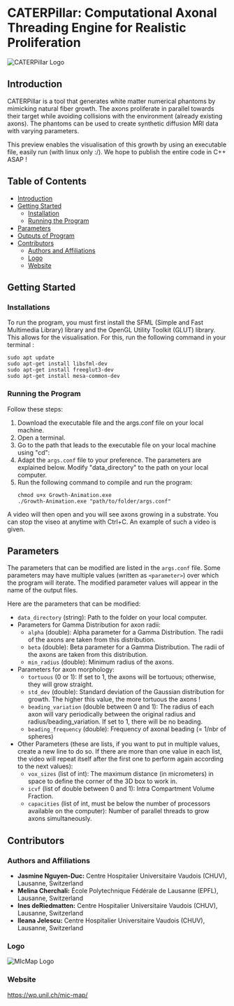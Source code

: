 # CATERPillar: Computational Axonal Threading Engine for Realistic Proliferation

![CATERPillar Logo](https://github.com/jazz031195/CATERPillar/caterpillar.jpg)

## Introduction
CATERPillar is a tool that generates white matter numerical phantoms by mimicking natural fiber growth. The axons proliferate in parallel towards their target while avoiding collisions with the environment (already existing axons). The phantoms can be used to create synthetic diffusion MRI data with varying parameters.

This preview enables the visualisation of this growth by using an executable file, easily run (with linux only :/). We hope to publish the entire code in C++ ASAP ! 

## Table of Contents
- [Introduction](#introduction)
- [Getting Started](#getting-started)
  - [Installation](#installation)
  - [Running the Program](#running-the-program)
- [Parameters](#parameters)
- [Outputs of Program](#outputs-of-program)
- [Contributors](#contributors)
  - [Authors and Affiliations](#authors-and-affiliations)
  - [Logo](#logo)
  - [Website](#website)

## Getting Started

### Installations
To run the program, you must first install the SFML (Simple and Fast Multimedia Library) library and the OpenGL Utility Toolkit (GLUT) library. This allows for the visualisation. For this, run the following command in your terminal : 
  ```shell
  sudo apt update
  sudo apt-get install libsfml-dev
  sudo apt-get install freeglut3-dev
  sudo apt-get install mesa-common-dev
  ```

### Running the Program

Follow these steps:
1. Download the executable file and the args.conf file on your local machine.
2. Open a terminal.
3. Go to the path that leads to the executable file on your local machine using "cd":
4. Adapt the `args.conf` file to your preference. The parameters are explained below. Modify "data_directory" to the path on your local computer.
6. Run the following command to compile and run the program:
   ```shell
   chmod u+x Growth-Animation.exe
   ./Growth-Animation.exe "path/to/folder/args.conf"
   ```
A video will then open and you will see axons growing in a substrate. You can stop the viseo at anytime with Ctrl+C. An example of such a video is given.
   
## Parameters
The parameters that can be modified are listed in the `args.conf` file. Some parameters may have multiple values (written as `<parameter>`) over which the program will iterate. The modified parameter values will appear in the name of the output files.

Here are the parameters that can be modified:
- `data_directory` (string): Path to the folder on your local computer.
- Parameters for Gamma Distribution for axon radii:
  - `alpha` (double): Alpha parameter for a Gamma Distribution. The radii of the axons are taken from this distribution.
  - `beta` (double): Beta parameter for a Gamma Distribution. The radii of the axons are taken from this distribution.
  - `min_radius` (double): Minimum radius of the axons.
- Parameters for axon morphology:
  - `tortuous` (0 or 1): If set to 1, the axons will be tortuous; otherwise, they will grow straight.
  - `std_dev` (double): Standard deviation of the Gaussian distribution for growth. The higher this value, the more tortuous the axons ! 
  - `beading_variation` (double between 0 and 1): The radius of each axon will vary periodically between the original radius and radius/beading_variation. If set to 1, there will be no beading.
  - `beading_frequency` (double): Frequency of axonal beading (= 1/nbr of spheres)
- Other Parameters (these are lists, if you want to put in multiple values, create a new line to do so. If there are more than one value in each list, the video will repeat itself after the first one to perform again according to the next values):
  - `vox_sizes` (list of int): The maximum distance (in micrometers) in space to define the corner of the 3D box to work in.
  - `icvf` (list of double between 0 and 1): Intra Compartment Volume Fraction.
  - `capacities` (list of int, must be below the number of processors available on the computer): Number of parallel threads to grow axons simultaneously.

## Contributors

### Authors and Affiliations

- **Jasmine Nguyen-Duc:** Centre Hospitalier Universitaire Vaudois (CHUV), Lausanne, Switzerland
- **Melina Cherchali:** École Polytechnique Fédérale de Lausanne (EPFL), Lausanne, Switzerland
- **Ines deRiedmatten:** Centre Hospitalier Universitaire Vaudois (CHUV), Lausanne, Switzerland
- **Ileana Jelescu:** Centre Hospitalier Universitaire Vaudois (CHUV), Lausanne, Switzerland

### Logo

![MIcMap Logo](https://wp.unil.ch/mic-map/files/2022/01/cropped-2-MicrostructureMappingLab-01.png)

### Website 

https://wp.unil.ch/mic-map/
